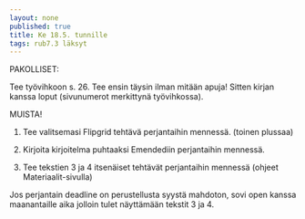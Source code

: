 ```yaml
---
layout: none
published: true
title: Ke 18.5. tunnille
tags: rub7.3 läksyt
---
```

PAKOLLISET:

Tee työvihkoon s. 26. Tee ensin täysin ilman mitään apuja! Sitten kirjan kanssa loput (sivunumerot merkittynä työvihkossa).

MUISTA!

1. Tee valitsemasi Flipgrid tehtävä perjantaihin mennessä. (toinen plussaa)

2. Kirjoita kirjoitelma puhtaaksi Emendediin perjantaihin mennessä. 

3. Tee tekstien 3 ja 4 itsenäiset tehtävät perjantaihin mennessä (ohjeet Materiaalit-sivulla)

Jos perjantain deadline on perustellusta syystä mahdoton, sovi open kanssa maanantaille aika jolloin tulet näyttämään tekstit 3 ja 4.
